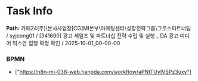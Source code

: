 # Task Info

**Path:** 카페24(주)\본사사업장\[CG]MI본부\마케팅센터\성장전략그룹\그로스파트너팀 / syjeong01 / [341690] 광고 세일즈 및 파트너십 전략 수립 및 실행 _ DA 광고 미디어 믹스안 집행 확정 확인 / 2025-10-01_00-00-00

### BPMN
- ["https://n8n-mi-038-web.hanpda.com/workflow/aPNtTUyIVSPz3uxy"]

